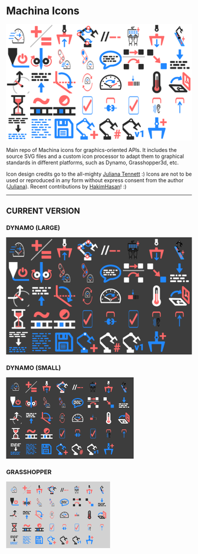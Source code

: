 # Machina Icons

![](svg_processor/contacts/MachinaIcons_Generic.png)

Main repo of Machina icons for graphics-oriented APIs. It includes the source SVG files and a custom icon processor to adapt them to graphical standards in different platforms, such as Dynamo, Grasshopper3d, etc.

Icon design credits go to the all-mighty [Juliana Tennett](https://github.com/JulianaTennett) :) Icons are not to be used or reproduced in any form without express consent from the author ([Juliana](https://github.com/JulianaTennett)). Recent contributions by [HakimHasan](https://github.com/HakimHasan)! :)

---
## CURRENT VERSION

### DYNAMO (LARGE)
![](svg_processor/contacts/MachinaIcons_Dynamo_Large.png)

### DYNAMO (SMALL)
![](svg_processor/contacts/MachinaIcons_Dynamo_Small.png)

### GRASSHOPPER
![](svg_processor/contacts/MachinaIcons_Grasshopper.png)
